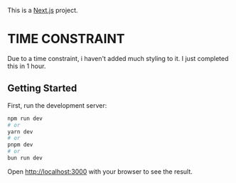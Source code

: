 This is a [Next.js](https://nextjs.org/) project.

# TIME CONSTRAINT
Due to a time constraint, i haven't added much styling to it. I just completed this in 1 hour.

## Getting Started

First, run the development server:

```bash
npm run dev
# or
yarn dev
# or
pnpm dev
# or
bun run dev
```

Open [http://localhost:3000](http://localhost:3000) with your browser to see the result.
